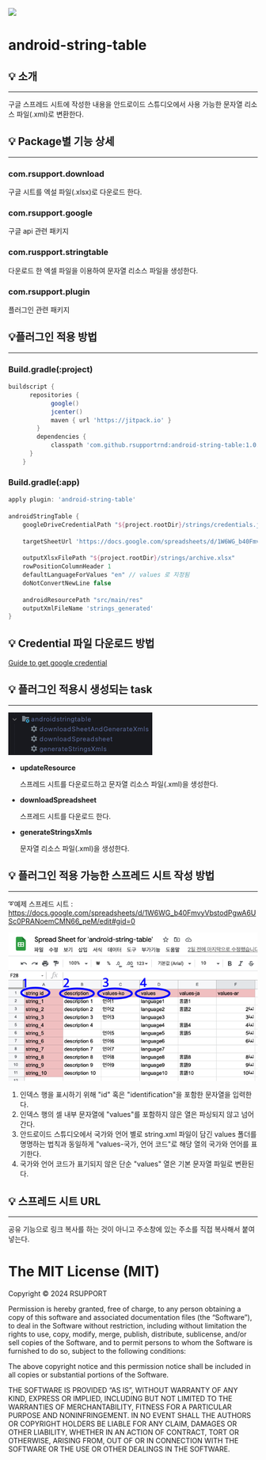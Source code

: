 [![](https://jitpack.io/v/rsupportrnd/android-string-table.svg)](https://jitpack.io/#rsupportrnd/android-string-table)
# android-string-table

## 💡 소개
***
구글 스프레드 시트에 작성한 내용을 안드로이드 스튜디오에서 사용 가능한 문자열 리소스 파일(.xml)로 변환한다.

## 💡 Package별 기능 상세
***
### com.rsupport.download
구글 시트를 엑설 파일(.xlsx)로 다운로드 한다.

### com.rsupport.google
구글 api 관련 패키지

### com.ruspport.stringtable
다운로드 한 엑셀 파일을 이용하여 문자열 리소스 파일을 생성한다.

### com.rsupport.plugin
플러그인 관련 패키지

## 💡플러그인 적용 방법
***
### Build.gradle(:project)
````groovy
buildscript {  
      repositories {  
            google()  
            jcenter()  
            maven { url 'https://jitpack.io' }  
        }  
        dependencies {
            classpath 'com.github.rsupportrnd:android-string-table:1.0.5.3'
      }  
    }
````
### Build.gradle(:app)
````groovy
apply plugin: 'android-string-table'
    
androidStringTable {  
    googleDriveCredentialPath "${project.rootDir}/strings/credentials.json"

    targetSheetUrl 'https://docs.google.com/spreadsheets/d/1W6WG_b40FmvyVbstodPgwA6USc0PRANoemCMN66_peM/edit#gid=0' // full url of sheet included tab gid

    outputXlsxFilePath "${project.rootDir}/strings/archive.xlsx"
    rowPositionColumnHeader 1
    defaultLanguageForValues "en" // values 로 지정됨
    doNotConvertNewLine false

    androidResourcePath "src/main/res"
    outputXmlFileName 'strings_generated'
}
````

## 💡 Credential 파일 다운로드 방법
[Guide to get google credential](guide-google-credential.md)
    
## 💡 플러그인 적용시 생성되는 task
***
![screenshot10](screenshots/screenshot_10.png)
- **updateResource**
  
  스프레드 시트를 다운로드하고 문자열 리소스 파일(.xml)을 생성한다.
- **downloadSpreadsheet**

  스프레드 시트를 다운로드 한다.
- **generateStringsXmls**

  문자열 리소스 파일(.xml)을 생성한다.

## 💡 플러그인 적용 가능한 스프레드 시트 작성 방법
***
➰예제 스프레드 시트 : https://docs.google.com/spreadsheets/d/1W6WG_b40FmvyVbstodPgwA6USc0PRANoemCMN66_peM/edit#gid=0

![screenshot11](screenshots/screenshot_11.png)
1. 인덱스 행을 표시하기 위해 "id" 혹은 "identification"을 포함한 문자열을 입력한다.
2. 인덱스 행의 셀 내부 문자열에 "values"를 포함하지 않은 열은 파싱되지 않고 넘어간다.
3. 안드로이드 스튜디오에서 국가와 언어 별로 string.xml 파일이 담긴 values 폴더를 명명하는 법칙과 동일하게 "values-국가, 언어 코드"로 해당 열의 국가와 언어를 표기한다.
4. 국가와 언어 코드가 표기되지 않은 단순 "values" 열은 기본 문자열 파일로 변환된다.

## 💡 스프레드 시트 URL
***
공유 기능으로 링크 복사를 하는 것이 아니고 주소창에 있는 주소를 직접 복사해서 붙여넣는다.

The MIT License (MIT)
=====================

Copyright © 2024 RSUPPORT

Permission is hereby granted, free of charge, to any person
obtaining a copy of this software and associated documentation
files (the “Software”), to deal in the Software without
restriction, including without limitation the rights to use,
copy, modify, merge, publish, distribute, sublicense, and/or sell
copies of the Software, and to permit persons to whom the
Software is furnished to do so, subject to the following
conditions:

The above copyright notice and this permission notice shall be
included in all copies or substantial portions of the Software.

THE SOFTWARE IS PROVIDED “AS IS”, WITHOUT WARRANTY OF ANY KIND,
EXPRESS OR IMPLIED, INCLUDING BUT NOT LIMITED TO THE WARRANTIES
OF MERCHANTABILITY, FITNESS FOR A PARTICULAR PURPOSE AND
NONINFRINGEMENT. IN NO EVENT SHALL THE AUTHORS OR COPYRIGHT
HOLDERS BE LIABLE FOR ANY CLAIM, DAMAGES OR OTHER LIABILITY,
WHETHER IN AN ACTION OF CONTRACT, TORT OR OTHERWISE, ARISING
FROM, OUT OF OR IN CONNECTION WITH THE SOFTWARE OR THE USE OR
OTHER DEALINGS IN THE SOFTWARE.

